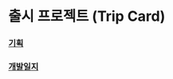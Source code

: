 # 출시 프로젝트 (Trip Card)
### [기획](https://difficult-knee-26c.notion.site/cef8341d3430410f9b572669be1811de)
### [개발일지](https://difficult-knee-26c.notion.site/580f179303614af19b8007aef6c6bfb3)
